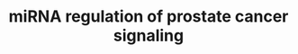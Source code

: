 ---
annotations:
- id: PW:0000605
  parent: disease pathway
  type: Pathway Ontology
  value: cancer pathway
- id: DOID:10283
  parent: disease of cellular proliferation
  type: Disease Ontology
  value: prostate cancer
authors:
- Khanspers
- Egonw
- Maxvanson
- Fehrhart
- Eweitz
citedin: ''
communities:
- CPTAC
- ExRNA
description: 'Diagrammatic scheme depicting potential survival pathway-related gene
  targets of the downregulated microRNAs and their signaling pathways in prostate
  cancer cells. An integrated in silico and computational prediction databases (DIANA-micro
  T-CDS, miRBase, and TargetScan) were employed to predict potential targets of a
  subset of highly downregulated miRNAs (>2-fold) in prostate tumors. Note that some
  targeting miRNAs were removed from the original publication figure for clarity.
  These are represented in supplementary table S3: http://journals.sagepub.com/doi/suppl/10.1177/1535370216681554.'
last-edited: 2024-05-23
ndex: f4ec52de-8b68-11eb-9e72-0ac135e8bacf
organisms:
- Homo sapiens
redirect_from:
- /index.php/Pathway:WP3981
- /instance/WP3981
- /instance/WP3981_r129791
revision: r129791
schema-jsonld:
- '@context': https://schema.org/
  '@id': https://wikipathways.github.io/pathways/WP3981.html
  '@type': Dataset
  creator:
    '@type': Organization
    name: WikiPathways
  description: 'Diagrammatic scheme depicting potential survival pathway-related gene
    targets of the downregulated microRNAs and their signaling pathways in prostate
    cancer cells. An integrated in silico and computational prediction databases (DIANA-micro
    T-CDS, miRBase, and TargetScan) were employed to predict potential targets of
    a subset of highly downregulated miRNAs (>2-fold) in prostate tumors. Note that
    some targeting miRNAs were removed from the original publication figure for clarity.
    These are represented in supplementary table S3: http://journals.sagepub.com/doi/suppl/10.1177/1535370216681554.'
  keywords:
  - AKT3
  - AR
  - BAD
  - BCL2
  - CASP9
  - CCND1
  - CDKN1A
  - CDKN1B
  - CREB3L1
  - CREBBP
  - CTNNB1
  - DNA
  - FOXO1
  - GRB2
  - GSK3B
  - IKBKG
  - KRAS
  - MAP2K1
  - MAP2K2
  - MAPK1
  - MDM2
  - MTOR
  - NFKB1
  - NFKBIA
  - PDGFA
  - PDGFRB
  - PIK3CA
  - PIP3
  - PSA
  - RAF1
  - SOS1
  - TCF7
  - TP53
  license: CC0
  name: miRNA regulation of prostate cancer signaling
seo: CreativeWork
title: miRNA regulation of prostate cancer signaling
wpid: WP3981
---